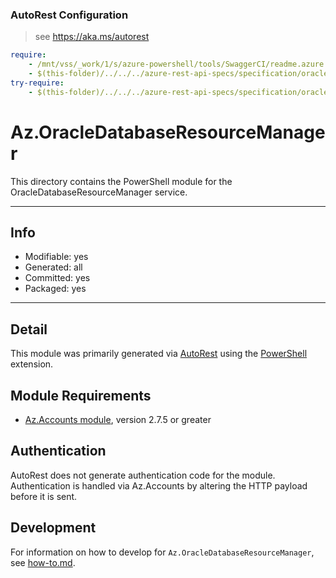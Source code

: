 ### AutoRest Configuration
> see https://aka.ms/autorest

``` yaml
require:
    - /mnt/vss/_work/1/s/azure-powershell/tools/SwaggerCI/readme.azure.noprofile.md
    - $(this-folder)/../../../azure-rest-api-specs/specification/oracle/resource-manager/readme.md
try-require:
    - $(this-folder)/../../../azure-rest-api-specs/specification/oracle/resource-manager/readme.powershell.md
```
 <!-- region Generated -->
# Az.OracleDatabaseResourceManager
This directory contains the PowerShell module for the OracleDatabaseResourceManager service.

---
## Info
- Modifiable: yes
- Generated: all
- Committed: yes
- Packaged: yes

---
## Detail
This module was primarily generated via [AutoRest](https://github.com/Azure/autorest) using the [PowerShell](https://github.com/Azure/autorest.powershell) extension.

## Module Requirements
- [Az.Accounts module](https://www.powershellgallery.com/packages/Az.Accounts/), version 2.7.5 or greater

## Authentication
AutoRest does not generate authentication code for the module. Authentication is handled via Az.Accounts by altering the HTTP payload before it is sent.

## Development
For information on how to develop for `Az.OracleDatabaseResourceManager`, see [how-to.md](how-to.md).
<!-- endregion -->

